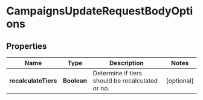 

# CampaignsUpdateRequestBodyOptions


## Properties

| Name | Type | Description | Notes |
|------------ | ------------- | ------------- | -------------|
|**recalculateTiers** | **Boolean** | Determine if tiers should be recalculated or no. |  [optional] |



